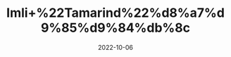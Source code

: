 ---
title: 'Imli+%22Tamarind%22%d8%a7%d9%85%d9%84%db%8c'
date: '2022-10-06' 
metatag: '' 
inventory: '0' 
draft: false 
# meta description 
shortDescripton: 'Tamarind+is+a+rich+source+of+magnesium.+It+also+contains+more+calcium+than+many+plant+foods.+The+combination+of+these+two+minerals%2c+plus+weight-bearing+exercise%2c+could%ef%bf%bdhelp+prevent+osteoporosis+and+bone+fractures.+The+body+requires+vitamin+D+to+use+calcium.'
description: 'Dry+Fruit'
longdescription: ''
featured: True
# product Price
price: '150.0'
# Product Short Description
shortDescription: 'Tamarind+is+a+rich+source+of+magnesium.+It+also+contains+more+calcium+than+many+plant+foods.+The+combination+of+these+two+minerals%2c+plus+weight-bearing+exercise%2c+could%ef%bf%bdhelp+prevent+osteoporosis+and+bone+fractures.+The+body+requires+vitamin+D+to+use+calcium.'
productID: '389968B2-922C-ED11-9968-005056B3A416'
type: 'products'
category: 'Dry+Fruit' 
thumnailproduct: 'https://eraconnect.blob.core.windows.net/product-images/aminsaddiquidawakhana/389968B2-922C-ED11-9968-005056B3A416.webp' 
images:
  - image: 'https://eraconnect.blob.core.windows.net/product-images/aminsaddiquidawakhana/389968B2-922C-ED11-9968-005056B3A416.webp'  
Variants:
---